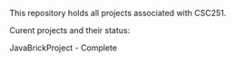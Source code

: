 This repository holds all projects associated with CSC251.

Curent projects and their status:

JavaBrickProject - Complete
